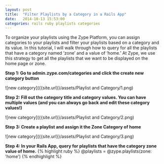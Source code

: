 ```yaml
---
layout: post
title:  "Filter Playlists by a Category in a Rails App"
date:   2014-10-13 15:53:00
categories: rails ruby playlists categories
---
```


To organize your playlists using the Zype Platform, you can assign categories to
your playlists and filter your playlists based on a category and its value.
In this tutorial, I will walk through how to query for all the playlists that have
a category named ‘zone’ and a value of ‘home.’ At Zype, we use this
strategy to get all the playlists that we want to be displayed on the home page or zone.

**Step 1: Go to admin.zype.com/categories and click the create new category button**

![new category]({{site.url}}/assets/Playlist and Category/1.png)

**Step 2: Fill out the category title and category values. You can have multiple
values (and you can always go back and edit these category values!)**

![new category]({{site.url}}/assets/Playlist and Category/2.png)


**Step 3: Create a playlist and assign it the Zone Category of home**

![new category]({{site.url}}/assets/Playlist and Category/3.png)


**Step 4: In your Rails App, query for playlists that have the category zone value of home.**
{% highlight ruby %}
@playlists = @zype.playlists(zone: 'home')
{% endhighlight %}
